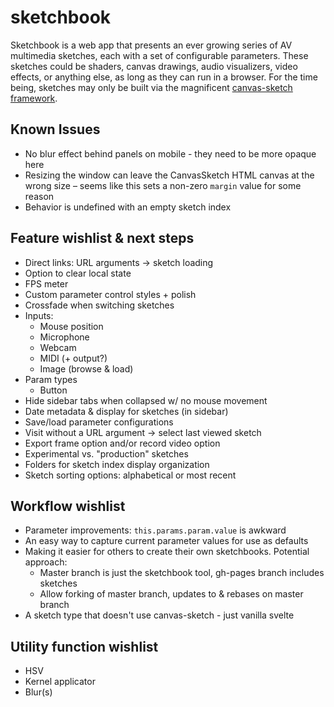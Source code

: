 # sketchbook

Sketchbook is a web app that presents an ever growing series of AV multimedia sketches, each with a set of configurable parameters. These sketches could be shaders, canvas drawings, audio visualizers, video effects, or anything else, as long as they can run in a browser. For the time being, sketches may only be built via the magnificent [canvas-sketch framework](https://github.com/mattdesl/canvas-sketch).

## Known Issues
* No blur effect behind panels on mobile - they need to be more opaque here
* Resizing the window can leave the CanvasSketch HTML canvas at the wrong size – seems like this sets a non-zero `margin` value for some reason
* Behavior is undefined with an empty sketch index

## Feature wishlist & next steps
* Direct links: URL arguments -> sketch loading
* Option to clear local state
* FPS meter
* Custom parameter control styles + polish
* Crossfade when switching sketches
* Inputs:
    * Mouse position
    * Microphone
    * Webcam
    * MIDI (+ output?)
    * Image (browse & load)
* Param types
    * Button
* Hide sidebar tabs when collapsed w/ no mouse movement
* Date metadata & display for sketches (in sidebar)
* Save/load parameter configurations
* Visit without a URL argument -> select last viewed sketch
* Export frame option and/or record video option
* Experimental vs. "production" sketches
* Folders for sketch index display organization
* Sketch sorting options: alphabetical or most recent

## Workflow wishlist
* Parameter improvements: `this.params.param.value` is awkward
* An easy way to capture current parameter values for use as defaults
* Making it easier for others to create their own sketchbooks. Potential approach:
    * Master branch is just the sketchbook tool, gh-pages branch includes sketches
    * Allow forking of master branch, updates to & rebases on master branch
* A sketch type that doesn't use canvas-sketch - just vanilla svelte

## Utility function wishlist
* HSV
* Kernel applicator
* Blur(s)
